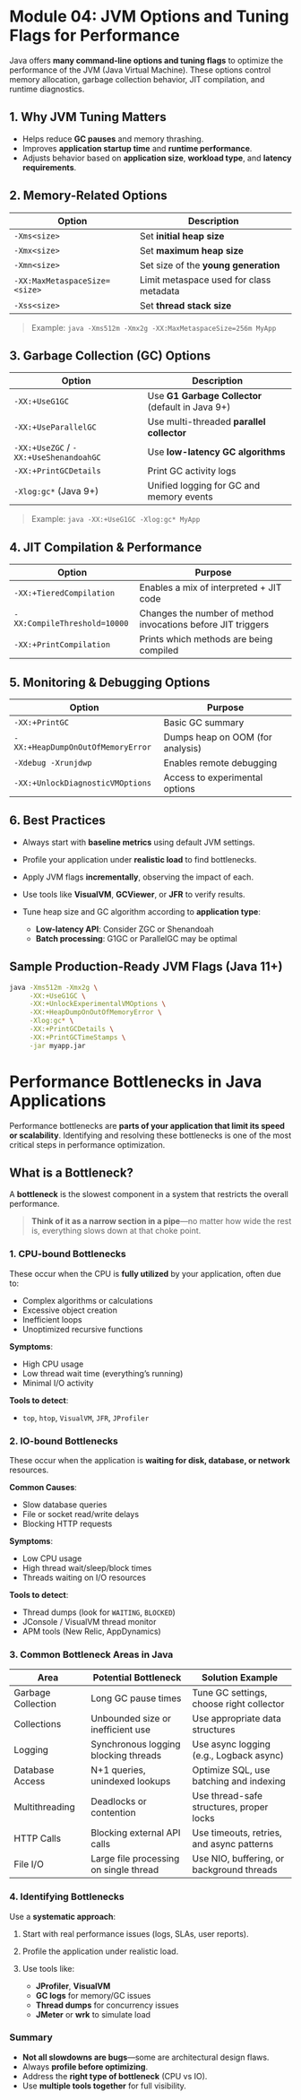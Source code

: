 # Module 04: JVM Options and Tuning Flags for Performance

Java offers **many command-line options and tuning flags** to optimize the performance of the JVM (Java Virtual Machine). These options control memory allocation, garbage collection behavior, JIT compilation, and runtime diagnostics.

##  1. **Why JVM Tuning Matters**

* Helps reduce **GC pauses** and memory thrashing.
* Improves **application startup time** and **runtime performance**.
* Adjusts behavior based on **application size**, **workload type**, and **latency requirements**.


##  2. **Memory-Related Options**

| Option                        | Description                             |
| ----------------------------- | --------------------------------------- |
| `-Xms<size>`                  | Set **initial heap size**               |
| `-Xmx<size>`                  | Set **maximum heap size**               |
| `-Xmn<size>`                  | Set size of the **young generation**    |
| `-XX:MaxMetaspaceSize=<size>` | Limit metaspace used for class metadata |
| `-Xss<size>`                  | Set **thread stack size**               |

> Example:
> `java -Xms512m -Xmx2g -XX:MaxMetaspaceSize=256m MyApp`

##  3. **Garbage Collection (GC) Options**

| Option                                 | Description                                       |
| -------------------------------------- | ------------------------------------------------- |
| `-XX:+UseG1GC`                         | Use **G1 Garbage Collector** (default in Java 9+) |
| `-XX:+UseParallelGC`                   | Use multi-threaded **parallel collector**         |
| `-XX:+UseZGC` / `-XX:+UseShenandoahGC` | Use **low-latency GC algorithms**                 |
| `-XX:+PrintGCDetails`                  | Print GC activity logs                            |
| `-Xlog:gc*` (Java 9+)                  | Unified logging for GC and memory events          |

> Example:
> `java -XX:+UseG1GC -Xlog:gc* MyApp`

##  4. **JIT Compilation & Performance**

| Option                       | Purpose                                                      |
| ---------------------------- | ------------------------------------------------------------ |
| `-XX:+TieredCompilation`     | Enables a mix of interpreted + JIT code                      |
| `-XX:CompileThreshold=10000` | Changes the number of method invocations before JIT triggers |
| `-XX:+PrintCompilation`      | Prints which methods are being compiled                      |

## 5. **Monitoring & Debugging Options**

| Option                            | Purpose                          |
| --------------------------------- | -------------------------------- |
| `-XX:+PrintGC`                    | Basic GC summary                 |
| `-XX:+HeapDumpOnOutOfMemoryError` | Dumps heap on OOM (for analysis) |
| `-Xdebug -Xrunjdwp`               | Enables remote debugging         |
| `-XX:+UnlockDiagnosticVMOptions`  | Access to experimental options   |

##  6. **Best Practices**

* Always start with **baseline metrics** using default JVM settings.
* Profile your application under **realistic load** to find bottlenecks.
* Apply JVM flags **incrementally**, observing the impact of each.
* Use tools like **VisualVM**, **GCViewer**, or **JFR** to verify results.
* Tune heap size and GC algorithm according to **application type**:

  * **Low-latency API**: Consider ZGC or Shenandoah
  * **Batch processing**: G1GC or ParallelGC may be optimal


## Sample Production-Ready JVM Flags (Java 11+)

```bash
java -Xms512m -Xmx2g \
     -XX:+UseG1GC \
     -XX:+UnlockExperimentalVMOptions \
     -XX:+HeapDumpOnOutOfMemoryError \
     -Xlog:gc* \
     -XX:+PrintGCDetails \
     -XX:+PrintGCTimeStamps \
     -jar myapp.jar
```

# Performance Bottlenecks in Java Applications

Performance bottlenecks are **parts of your application that limit its speed or scalability**. Identifying and resolving these bottlenecks is one of the most critical steps in performance optimization.

##  What is a Bottleneck?

A **bottleneck** is the slowest component in a system that restricts the overall performance.

>  **Think of it as a narrow section in a pipe**—no matter how wide the rest is, everything slows down at that choke point.

### 1. **CPU-bound Bottlenecks**

These occur when the CPU is **fully utilized** by your application, often due to:

* Complex algorithms or calculations
* Excessive object creation
* Inefficient loops
* Unoptimized recursive functions

**Symptoms**:

* High CPU usage
* Low thread wait time (everything’s running)
* Minimal I/O activity

**Tools to detect**:

* `top`, `htop`, `VisualVM`, `JFR`, `JProfiler`


### 2. **IO-bound Bottlenecks**

These occur when the application is **waiting for disk, database, or network** resources.

**Common Causes**:

* Slow database queries
* File or socket read/write delays
* Blocking HTTP requests

**Symptoms**:

* Low CPU usage
* High thread wait/sleep/block times
* Threads waiting on I/O resources

**Tools to detect**:

* Thread dumps (look for `WAITING`, `BLOCKED`)
* JConsole / VisualVM thread monitor
* APM tools (New Relic, AppDynamics)

### 3. **Common Bottleneck Areas in Java**

| Area               | Potential Bottleneck                   | Solution Example                          |
| ------------------ | -------------------------------------- | ----------------------------------------- |
| Garbage Collection | Long GC pause times                    | Tune GC settings, choose right collector  |
| Collections        | Unbounded size or inefficient use      | Use appropriate data structures           |
| Logging            | Synchronous logging blocking threads   | Use async logging (e.g., Logback async)   |
| Database Access    | N+1 queries, unindexed lookups         | Optimize SQL, use batching and indexing   |
| Multithreading     | Deadlocks or contention                | Use thread-safe structures, proper locks  |
| HTTP Calls         | Blocking external API calls            | Use timeouts, retries, and async patterns |
| File I/O           | Large file processing on single thread | Use NIO, buffering, or background threads |


### 4. **Identifying Bottlenecks**

Use a **systematic approach**:

1. Start with real performance issues (logs, SLAs, user reports).
2. Profile the application under realistic load.
3. Use tools like:

   * **JProfiler**, **VisualVM**
   * **GC logs** for memory/GC issues
   * **Thread dumps** for concurrency issues
   * **JMeter** or **wrk** to simulate load


### Summary

* **Not all slowdowns are bugs**—some are architectural design flaws.
* Always **profile before optimizing**.
* Address the **right type of bottleneck** (CPU vs IO).
* Use **multiple tools together** for full visibility.
